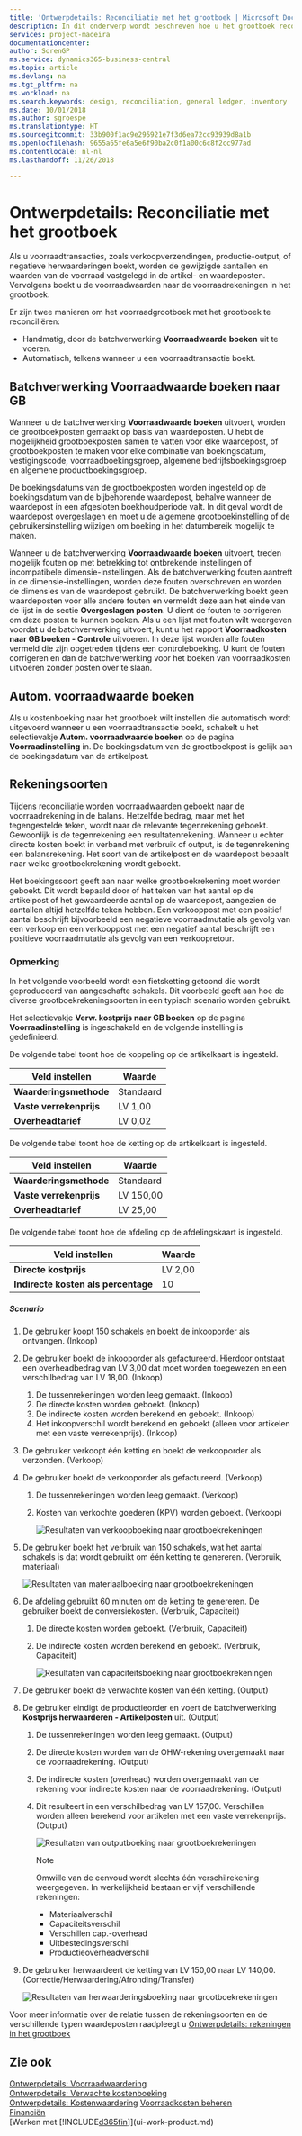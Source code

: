 ```yaml
---
title: 'Ontwerpdetails: Reconciliatie met het grootboek | Microsoft Docs'
description: In dit onderwerp wordt beschreven hoe u het grootboek reconcilieert wanneer u voorraadtransacties, zoals verkoopverzendingen, productie-output of negatieve herwaarderingen, boekt.
services: project-madeira
documentationcenter: 
author: SorenGP
ms.service: dynamics365-business-central
ms.topic: article
ms.devlang: na
ms.tgt_pltfrm: na
ms.workload: na
ms.search.keywords: design, reconciliation, general ledger, inventory
ms.date: 10/01/2018
ms.author: sgroespe
ms.translationtype: HT
ms.sourcegitcommit: 33b900f1ac9e295921e7f3d6ea72cc93939d8a1b
ms.openlocfilehash: 9655a65fe6a5e6f90ba2c0f1a00c6c8f2cc977ad
ms.contentlocale: nl-nl
ms.lasthandoff: 11/26/2018

---
```

# <a name="design-details-reconciliation-with-the-general-ledger"></a>Ontwerpdetails: Reconciliatie met het grootboek
Als u voorraadtransacties, zoals verkoopverzendingen, productie-output, of negatieve herwaarderingen boekt, worden de gewijzigde aantallen en waarden van de voorraad vastgelegd in de artikel- en waardeposten. Vervolgens boekt u de voorraadwaarden naar de voorraadrekeningen in het grootboek.  

Er zijn twee manieren om het voorraadgrootboek met het grootboek te reconciliëren:  

* Handmatig, door de batchverwerking **Voorraadwaarde boeken** uit te voeren.  
* Automatisch, telkens wanneer u een voorraadtransactie boekt.  

## <a name="post-inventory-cost-to-gl-batch-job"></a>Batchverwerking Voorraadwaarde boeken naar GB  
Wanneer u de batchverwerking **Voorraadwaarde boeken** uitvoert, worden de grootboekposten gemaakt op basis van waardeposten. U hebt de mogelijkheid grootboekposten samen te vatten voor elke waardepost, of grootboekposten te maken voor elke combinatie van boekingsdatum, vestigingscode, voorraadboekingsgroep, algemene bedrijfsboekingsgroep en algemene productboekingsgroep.  

De boekingsdatums van de grootboekposten worden ingesteld op de boekingsdatum van de bijbehorende waardepost, behalve wanneer de waardepost in een afgesloten boekhoudperiode valt. In dit geval wordt de waardepost overgeslagen en moet u de algemene grootboekinstelling of de gebruikersinstelling wijzigen om boeking in het datumbereik mogelijk te maken.  

Wanneer u de batchverwerking **Voorraadwaarde boeken** uitvoert, treden mogelijk fouten op met betrekking tot ontbrekende instellingen of incompatibele dimensie-instellingen. Als de batchverwerking fouten aantreft in de dimensie-instellingen, worden deze fouten overschreven en worden de dimensies van de waardepost gebruikt. De batchverwerking boekt geen waardeposten voor alle andere fouten en vermeldt deze aan het einde van de lijst in de sectie **Overgeslagen posten**. U dient de fouten te corrigeren om deze posten te kunnen boeken. Als u een lijst met fouten wilt weergeven voordat u de batchverwerking uitvoert, kunt u het rapport **Voorraadkosten naar GB boeken - Controle** uitvoeren. In deze lijst worden alle fouten vermeld die zijn opgetreden tijdens een controleboeking. U kunt de fouten corrigeren en dan de batchverwerking voor het boeken van voorraadkosten uitvoeren zonder posten over te slaan.  

## <a name="automatic-cost-posting"></a>Autom. voorraadwaarde boeken  
Als u kostenboeking naar het grootboek wilt instellen die automatisch wordt uitgevoerd wanneer u een voorraadtransactie boekt, schakelt u het selectievakje **Autom. voorraadwaarde boeken** op de pagina **Voorraadinstelling** in. De boekingsdatum van de grootboekpost is gelijk aan de boekingsdatum van de artikelpost.  

## <a name="account-types"></a>Rekeningsoorten  
Tijdens reconciliatie worden voorraadwaarden geboekt naar de voorraadrekening in de balans. Hetzelfde bedrag, maar met het tegengestelde teken, wordt naar de relevante tegenrekening geboekt. Gewoonlijk is de tegenrekening een resultatenrekening. Wanneer u echter directe kosten boekt in verband met verbruik of output, is de tegenrekening een balansrekening. Het soort van de artikelpost en de waardepost bepaalt naar welke grootboekrekening wordt geboekt.  

Het boekingssoort geeft aan naar welke grootboekrekening moet worden geboekt. Dit wordt bepaald door of het teken van het aantal op de artikelpost of het gewaardeerde aantal op de waardepost, aangezien de aantallen altijd hetzelfde teken hebben. Een verkooppost met een positief aantal beschrijft bijvoorbeeld een negatieve voorraadmutatie als gevolg van een verkoop en een verkooppost met een negatief aantal beschrijft een positieve voorraadmutatie als gevolg van een verkoopretour.  

### <a name="example"></a>Opmerking  
In het volgende voorbeeld wordt een fietsketting getoond die wordt geproduceerd van aangeschafte schakels. Dit voorbeeld geeft aan hoe de diverse grootboekrekeningsoorten in een typisch scenario worden gebruikt.  

Het selectievakje **Verw. kostprijs naar GB boeken** op de pagina **Voorraadinstelling** is ingeschakeld en de volgende instelling is gedefinieerd.  

De volgende tabel toont hoe de koppeling op de artikelkaart is ingesteld.  

|Veld instellen|Waarde|  
|-----------------|-----------|  
|**Waarderingsmethode**|Standaard|  
|**Vaste verrekenprijs**|LV 1,00|  
|**Overheadtarief**|LV 0,02|  

De volgende tabel toont hoe de ketting op de artikelkaart is ingesteld.  

|Veld instellen|Waarde|  
|-----------------|-----------|  
|**Waarderingsmethode**|Standaard|  
|**Vaste verrekenprijs**|LV 150,00|  
|**Overheadtarief**|LV 25,00|  

De volgende tabel toont hoe de afdeling op de afdelingskaart is ingesteld.  

|Veld instellen|Waarde|  
|-----------------|-----------|  
|**Directe kostprijs**|LV 2,00|  
|**Indirecte kosten als percentage**|10|  

##### <a name="scenario"></a>Scenario  
1. De gebruiker koopt 150 schakels en boekt de inkooporder als ontvangen. (Inkoop)  
2. De gebruiker boekt de inkooporder als gefactureerd. Hierdoor ontstaat een overheadbedrag van LV 3,00 dat moet worden toegewezen en een verschilbedrag van LV 18,00. (Inkoop)  

    1. De tussenrekeningen worden leeg gemaakt. (Inkoop)  
    2. De directe kosten worden geboekt. (Inkoop)  
    3. De indirecte kosten worden berekend en geboekt. (Inkoop)  
    4. Het inkoopverschil wordt berekend en geboekt (alleen voor artikelen met een vaste verrekenprijs). (Inkoop)  
3. De gebruiker verkoopt één ketting en boekt de verkooporder als verzonden. (Verkoop)  
4. De gebruiker boekt de verkooporder als gefactureerd. (Verkoop)  

    1. De tussenrekeningen worden leeg gemaakt. (Verkoop)  
    2. Kosten van verkochte goederen (KPV) worden geboekt. (Verkoop)  

        ![Resultaten van verkoopboeking naar grootboekrekeningen](media/design_details_inventory_costing_3_gl_posting_sales.png "Resultaten van verkoopboeking naar grootboekrekeningen")  
5. De gebruiker boekt het verbruik van 150 schakels, wat het aantal schakels is dat wordt gebruikt om één ketting te genereren. (Verbruik, materiaal)  

    ![Resultaten van materiaalboeking naar grootboekrekeningen](media/design_details_inventory_costing_3_gl_posting_material.png "Resultaten van materiaalboeking naar grootboekrekeningen")  
6. De afdeling gebruikt 60 minuten om de ketting te genereren. De gebruiker boekt de conversiekosten. (Verbruik, Capaciteit)  

    1. De directe kosten worden geboekt. (Verbruik, Capaciteit)  
    2. De indirecte kosten worden berekend en geboekt. (Verbruik, Capaciteit)  

        ![Resultaten van capaciteitsboeking naar grootboekrekeningen](media/design_details_inventory_costing_3_gl_posting_capacity.png "Resultaten van capaciteitsboeking naar grootboekrekeningen")  
7. De gebruiker boekt de verwachte kosten van één ketting. (Output)  
8. De gebruiker eindigt de productieorder en voert de batchverwerking **Kostprijs herwaarderen - Artikelposten** uit. (Output)  

    1. De tussenrekeningen worden leeg gemaakt. (Output)  
    2. De directe kosten worden van de OHW-rekening overgemaakt naar de voorraadrekening. (Output)  
    3. De indirecte kosten (overhead) worden overgemaakt van de rekening voor indirecte kosten naar de voorraadrekening. (Output)  
    4. Dit resulteert in een verschilbedrag van LV 157,00. Verschillen worden alleen berekend voor artikelen met een vaste verrekenprijs. (Output)  

        ![Resultaten van outputboeking naar grootboekrekeningen](media/design_details_inventory_costing_3_gl_posting_output.png "Resultaten van outputboeking naar grootboekrekeningen")  

        > [!NOTE]  
        >  Omwille van de eenvoud wordt slechts één verschilrekening weergegeven. In werkelijkheid bestaan er vijf verschillende rekeningen:  
        >   
        >  * Materiaalverschil  
        >  * Capaciteitsverschil  
        >  * Verschillen cap.-overhead  
        >  * Uitbestedingsverschil  
        >  * Productieoverheadverschil  

9. De gebruiker herwaardeert de ketting van LV 150,00 naar LV 140,00. (Correctie/Herwaardering/Afronding/Transfer)  

    ![Resultaten van herwaarderingsboeking naar grootboekrekeningen](media/design_details_inventory_costing_3_gl_posting_adjustment.png "Resultaten van herwaarderingsboeking naar grootboekrekeningen")  

Voor meer informatie over de relatie tussen de rekeningsoorten en de verschillende typen waardeposten raadpleegt u [Ontwerpdetails: rekeningen in het grootboek](design-details-accounts-in-the-general-ledger.md)  

## <a name="see-also"></a>Zie ook  
[Ontwerpdetails: Voorraadwaardering](design-details-inventory-costing.md)   
[Ontwerpdetails: Verwachte kostenboeking](design-details-expected-cost-posting.md)   
[Ontwerpdetails: Kostenwaardering](design-details-cost-adjustment.md)
[Voorraadkosten beheren](finance-manage-inventory-costs.md)  
[Financiën](finance.md)  
[Werken met [!INCLUDE[d365fin](includes/d365fin_md.md)]](ui-work-product.md)

